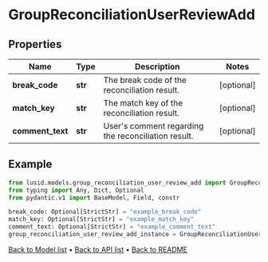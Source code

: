 # GroupReconciliationUserReviewAdd

## Properties
Name | Type | Description | Notes
------------ | ------------- | ------------- | -------------
**break_code** | **str** | The break code of the reconciliation result. | [optional] 
**match_key** | **str** | The match key of the reconciliation result. | [optional] 
**comment_text** | **str** | User&#39;s comment regarding the reconciliation result. | [optional] 
## Example

```python
from lusid.models.group_reconciliation_user_review_add import GroupReconciliationUserReviewAdd
from typing import Any, Dict, Optional
from pydantic.v1 import BaseModel, Field, constr

break_code: Optional[StrictStr] = "example_break_code"
match_key: Optional[StrictStr] = "example_match_key"
comment_text: Optional[StrictStr] = "example_comment_text"
group_reconciliation_user_review_add_instance = GroupReconciliationUserReviewAdd(break_code=break_code, match_key=match_key, comment_text=comment_text)

```

[Back to Model list](../README.md#documentation-for-models) &#8226; [Back to API list](../README.md#documentation-for-api-endpoints) &#8226; [Back to README](../README.md)


